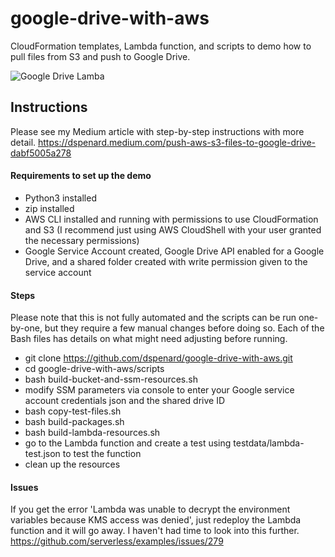 # google-drive-with-aws
CloudFormation templates, Lambda function, and scripts to demo how to pull files from S3 and push to Google Drive.

![Google Drive Lamba](https://user-images.githubusercontent.com/2858742/119348215-8f336f00-bc6a-11eb-9cf9-43cda85259a4.jpeg)

## Instructions

Please see my Medium article with step-by-step instructions with more detail.
https://dspenard.medium.com/push-aws-s3-files-to-google-drive-dabf5005a278

#### Requirements to set up the demo
- Python3 installed
- zip installed
- AWS CLI installed and running with permissions to use CloudFormation and S3 (I recommend just using AWS CloudShell with your user granted the necessary permissions)
- Google Service Account created, Google Drive API enabled for a Google Drive, and a shared folder created with write permission given to the service account

#### Steps

Please note that this is not fully automated and the scripts can be run one-by-one, but they require a few manual changes before doing so.  Each of the Bash files has details on what might need adjusting before running.

- git clone https://github.com/dspenard/google-drive-with-aws.git
- cd google-drive-with-aws/scripts
- bash build-bucket-and-ssm-resources.sh
- modify SSM parameters via console to enter your Google service account credentials json and the shared drive ID
- bash copy-test-files.sh
- bash build-packages.sh
- bash build-lambda-resources.sh
- go to the Lambda function and create a test using testdata/lambda-test.json to test the function
- clean up the resources

#### Issues

If you get the error 'Lambda was unable to decrypt the environment variables because KMS access was denied', just redeploy the Lambda function and it will go away.  I haven't had time to look into this further.
https://github.com/serverless/examples/issues/279
